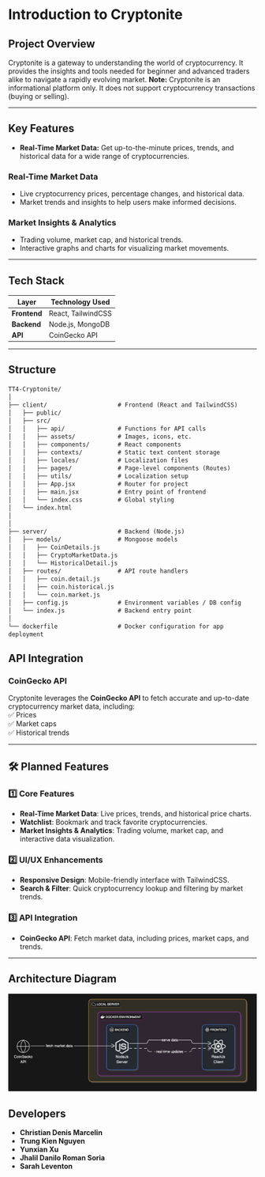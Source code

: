 # Introduction to Cryptonite

## Project Overview

Cryptonite is a gateway to understanding the world of cryptocurrency. It provides the insights and tools needed for beginner and advanced traders alike to navigate a rapidly evolving market.
**Note:** Cryptonite is an informational platform only. It does not support cryptocurrency transactions (buying or selling).  

---

## Key Features
- **Real-Time Market Data:** Get up-to-the-minute prices, trends, and historical data for a wide range of cryptocurrencies.

  
### Real-Time Market Data  
- Live cryptocurrency prices, percentage changes, and historical data.  
- Market trends and insights to help users make informed decisions.  


### Market Insights & Analytics  
- Trading volume, market cap, and historical trends.  
- Interactive graphs and charts for visualizing market movements.  

---

## Tech Stack

| Layer         | Technology Used |
|--------------|----------------|
| **Frontend**  | React, TailwindCSS |
| **Backend**   | Node.js, MongoDB |
| **API**       | CoinGecko API |

---

## Structure

```
TT4-Cryptonite/
│
├── client/                    # Frontend (React and TailwindCSS)
│   ├── public/                
│   ├── src/                   
│   │   ├── api/               # Functions for API calls
│   │   ├── assets/            # Images, icons, etc.
│   │   ├── components/        # React components
│   │   ├── contexts/          # Static text content storage
│   │   ├── locales/           # Localization files
│   │   ├── pages/             # Page-level components (Routes)
│   │   ├── utils/             # Localization setup
│   │   ├── App.jsx            # Router for project
│   │   ├── main.jsx           # Entry point of frontend
│   │   └── index.css          # Global styling
│   └── index.html
│  
│
├── server/                    # Backend (Node.js)
│   ├── models/                # Mongoose models
│   │   ├── CoinDetails.js
│   │   ├── CryptoMarketData.js
│   │   └── HistoricalDetail.js
│   ├── routes/                # API route handlers
│   │   ├── coin.detail.js
│   │   ├── coin.historical.js
│   │   └── coin.market.js
│   ├── config.js              # Environment variables / DB config
│   └── index.js               # Backend entry point
│
└── dockerfile                 # Docker configuration for app deployment
```

## API Integration 

### **CoinGecko API**  
Cryptonite leverages the **CoinGecko API** to fetch accurate and up-to-date cryptocurrency market data, including:  
✅ Prices  
✅ Market caps  
✅ Historical trends  

---

## 🛠 Planned Features  

### 1️⃣ Core Features  
- **Real-Time Market Data**: Live prices, trends, and historical price charts.  
- **Watchlist**: Bookmark and track favorite cryptocurrencies.  
- **Market Insights & Analytics**: Trading volume, market cap, and interactive data visualization.  

### 2️⃣ UI/UX Enhancements  
- **Responsive Design**: Mobile-friendly interface with TailwindCSS.  
- **Search & Filter**: Quick cryptocurrency lookup and filtering by market trends.  

### 3️⃣ API Integration  
- **CoinGecko API**: Fetch market data, including prices, market caps, and trends.  

---

## Architecture Diagram
![Cryptonite Architecture](CryptoniteArchitectureDiagram.png)

## Developers 
- **Christian Denis Marcelin**  
- **Trung Kien Nguyen**  
- **Yunxian Xu**  
- **Jhalil Danilo Roman Soria**  
- **Sarah Leventon**  


